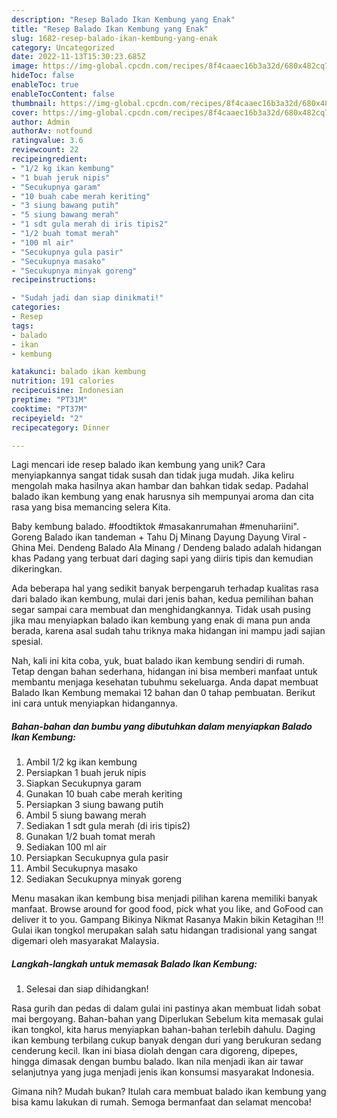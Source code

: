 ```yaml
---
description: "Resep Balado Ikan Kembung yang Enak"
title: "Resep Balado Ikan Kembung yang Enak"
slug: 1682-resep-balado-ikan-kembung-yang-enak
category: Uncategorized
date: 2022-11-13T15:30:23.685Z
image: https://img-global.cpcdn.com/recipes/8f4caaec16b3a32d/680x482cq70/balado-ikan-kembung-foto-resep-utama.jpg
hideToc: false
enableToc: true
enableTocContent: false
thumbnail: https://img-global.cpcdn.com/recipes/8f4caaec16b3a32d/680x482cq70/balado-ikan-kembung-foto-resep-utama.jpg
cover: https://img-global.cpcdn.com/recipes/8f4caaec16b3a32d/680x482cq70/balado-ikan-kembung-foto-resep-utama.jpg
author: Admin
authorAv: notfound
ratingvalue: 3.6
reviewcount: 22
recipeingredient:
- "1/2 kg ikan kembung"
- "1 buah jeruk nipis"
- "Secukupnya garam"
- "10 buah cabe merah keriting"
- "3 siung bawang putih"
- "5 siung bawang merah"
- "1 sdt gula merah di iris tipis2"
- "1/2 buah tomat merah"
- "100 ml air"
- "Secukupnya gula pasir"
- "Secukupnya masako"
- "Secukupnya minyak goreng"
recipeinstructions:

- "Sudah jadi dan siap dinikmati!"
categories:
- Resep
tags:
- balado
- ikan
- kembung

katakunci: balado ikan kembung 
nutrition: 191 calories
recipecuisine: Indonesian
preptime: "PT31M"
cooktime: "PT37M"
recipeyield: "2"
recipecategory: Dinner

---
```





Lagi mencari ide resep balado ikan kembung yang unik? Cara menyiapkannya sangat tidak susah dan tidak juga mudah. Jika keliru mengolah maka hasilnya akan hambar dan bahkan tidak sedap. Padahal balado ikan kembung yang enak harusnya sih mempunyai aroma dan cita rasa yang bisa memancing selera Kita.





Baby kembung balado. #foodtiktok #masakanrumahan #menuhariini&#34;. Goreng Balado ikan tandeman + Tahu Dj Minang Dayung Dayung Viral - Ghina Mei. Dendeng Balado Ala Minang / Dendeng balado adalah hidangan khas Padang yang terbuat dari daging sapi yang diiris tipis dan kemudian dikeringkan.

Ada beberapa hal yang sedikit banyak berpengaruh terhadap kualitas rasa dari balado ikan kembung, mulai dari jenis bahan, kedua pemilihan bahan segar sampai cara membuat dan menghidangkannya. Tidak usah pusing jika mau menyiapkan balado ikan kembung yang enak di mana pun anda berada, karena asal sudah tahu triknya maka hidangan ini mampu jadi sajian spesial.






Nah, kali ini kita coba, yuk, buat balado ikan kembung sendiri di rumah. Tetap dengan bahan sederhana, hidangan ini bisa memberi manfaat untuk membantu menjaga kesehatan tubuhmu sekeluarga. Anda dapat membuat Balado Ikan Kembung memakai 12 bahan dan 0 tahap pembuatan. Berikut ini cara untuk menyiapkan hidangannya.

<!--inarticleads1-->

##### Bahan-bahan dan bumbu yang dibutuhkan dalam menyiapkan Balado Ikan Kembung:

1. Ambil 1/2 kg ikan kembung
1. Persiapkan 1 buah jeruk nipis
1. Siapkan Secukupnya garam
1. Gunakan 10 buah cabe merah keriting
1. Persiapkan 3 siung bawang putih
1. Ambil 5 siung bawang merah
1. Sediakan 1 sdt gula merah (di iris tipis2)
1. Gunakan 1/2 buah tomat merah
1. Sediakan 100 ml air
1. Persiapkan Secukupnya gula pasir
1. Ambil Secukupnya masako
1. Sediakan Secukupnya minyak goreng


Menu masakan ikan kembung bisa menjadi pilihan karena memiliki banyak manfaat. Browse around for good food, pick what you like, and GoFood can deliver it to you. Gampang Bikinya Nikmat Rasanya Makin bikin Ketagihan !!! Gulai ikan tongkol merupakan salah satu hidangan tradisional yang sangat digemari oleh masyarakat Malaysia. 

<!--inarticleads2-->

##### Langkah-langkah untuk memasak Balado Ikan Kembung:


1. Selesai dan siap dihidangkan!

Rasa gurih dan pedas di dalam gulai ini pastinya akan membuat lidah sobat mai bergoyang. Bahan-bahan yang Diperlukan Sebelum kita memasak gulai ikan tongkol, kita harus menyiapkan bahan-bahan terlebih dahulu. Daging ikan kembung terbilang cukup banyak dengan duri yang berukuran sedang cenderung kecil. Ikan ini biasa diolah dengan cara digoreng, dipepes, hingga dimasak dengan bumbu balado. Ikan nila menjadi ikan air tawar selanjutnya yang juga menjadi jenis ikan konsumsi masyarakat Indonesia. 

Gimana nih? Mudah bukan? Itulah cara membuat balado ikan kembung yang bisa kamu lakukan di rumah. Semoga bermanfaat dan selamat mencoba!
